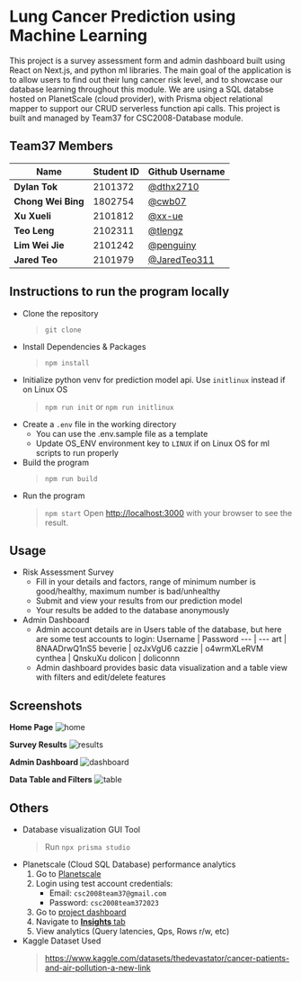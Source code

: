 # Lung Cancer Prediction using Machine Learning
This project is a survey assessment form and admin dashboard built using React on Next.js, and python ml libraries.
The main goal of the application is to allow users to find out their lung cancer risk level, and to showcase our database learning throughout this module.
We are using a SQL databse hosted on PlanetScale (cloud provider), with Prisma object relational mapper to support our CRUD serverless function api calls.
This project is built and managed by Team37 for CSC2008-Database module.

## Team37 Members
Name | Student ID | Github Username
--- | --- | ---
**Dylan Tok** | 2101372 | [@dthx2710](https://github.com/dthx2710)
**Chong Wei Bing** | 1802754 | [@cwb07](https://github.com/cwb07)
**Xu Xueli** | 2101812 | [@xx-ue](https://github.com/xx-ue)
**Teo Leng** | 2102311 | [@tlengz](https://github.com/tlengz)
**Lim Wei Jie** | 2101242 | [@penguiny](https://github.com/peguiny)
**Jared Teo** | 2101979 | [@JaredTeo311](https://github.com/JaredTeo311)

## Instructions to run the program locally
- Clone the repository
    > `git clone`
- Install Dependencies & Packages
    > `npm install`
 - Initialize python venv for prediction model api. Use `initlinux` instead if on Linux OS
    > `npm run init` or `npm run initlinux`
- Create a `.env` file in the working directory
    - You can use the .env.sample file as a template
    - Update OS_ENV environment key to `LINUX` if on Linux OS for ml scripts to run properly
- Build the program
    > `npm run build`
- Run the program
    > `npm start` 
Open [http://localhost:3000](http://localhost:3000) with your browser to see the result.

## Usage
- Risk Assessment Survey
    - Fill in your details and factors, range of minimum number is good/healthy, maximum number is bad/unhealthy
    - Submit and view your results from our prediction model
    - Your results be added to the database anonymously
- Admin Dashboard
    - Admin account details are in Users table of the database, but here are some test accounts to login:
        Username | Password
        --- | ---
        art | 8NAADrwQ1nS5
        beverie | ozJxVgU6
        cazzie | o4wrmXLeRVM
        cynthea | QnskuXu
        dolicon | doliconnn
    - Admin dashboard provides basic data visualization and a table view with filters and edit/delete features
    
## Screenshots

**Home Page**
![home](https://user-images.githubusercontent.com/37941268/227802278-eed4c255-8761-48d8-acf4-c64ccc7d367c.png)


**Survey Results**
![results](https://user-images.githubusercontent.com/37941268/227802304-377e208f-54dc-4d83-9bef-88169f789ebf.png)


**Admin Dashboard**
![dashboard](https://user-images.githubusercontent.com/37941268/227802451-e2c82507-56a5-40f5-a814-48d235efa715.png)


**Data Table and Filters**
![table](https://user-images.githubusercontent.com/37941268/227802499-57674104-2c4b-4c58-9a43-7bb6a4ff4a4b.png)


## Others
- Database visualization GUI Tool
    > Run `npx prisma studio`
- Planetscale (Cloud SQL Database) performance analytics
    1. Go to [Planetscale](https://planetscale.com/)
    2. Login using test account credentials:
        - Email: `csc2008team37@gmail.com`
        - Password: `csc2008team372023`
    3. Go to [project dashboard](https://app.planetscale.com/dolicon/csc2008-team37-2023)
    4. Navigate to [**Insights** tab](https://app.planetscale.com/dolicon/csc2008-team37-2023/main/insights)
    5. View analytics (Query latencies, Qps, Rows r/w, etc)
- Kaggle Dataset Used
    > https://www.kaggle.com/datasets/thedevastator/cancer-patients-and-air-pollution-a-new-link
